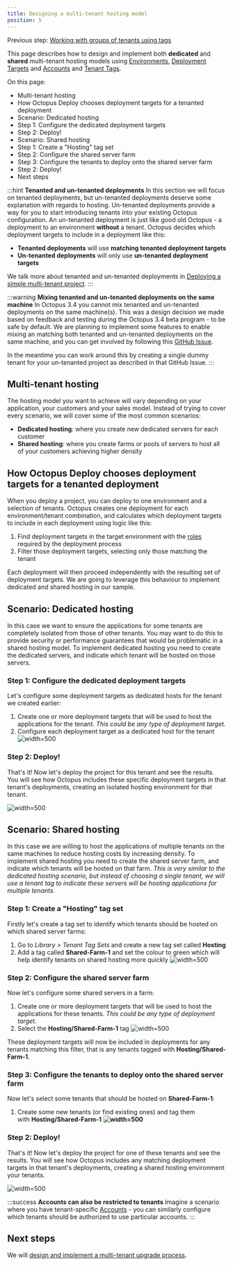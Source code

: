 ```yaml
---
title: Designing a multi-tenant hosting model
position: 5
---
```



Previous step: [Working with groups of tenants using tags](/docs/guides/multi-tenant-deployments/multi-tenant-deployment-guide/working-with-groups-of-tenants-using-tags.md)


This page describes how to design and implement both **dedicated** and **shared** multi-tenant hosting models using [Environments](/docs/key-concepts/environments/index.md), [Deployment Targets](/docs/deployment-targets/index.md) and [Accounts](/docs/key-concepts/environments/accounts/index.md) and [Tenant Tags](/docs/key-concepts/tenants/tenant-tags.md).


On this page:


- Multi-tenant hosting
- How Octopus Deploy chooses deployment targets for a tenanted deployment
- Scenario: Dedicated hosting
 - Step 1: Configure the dedicated deployment targets
 - Step 2: Deploy!
- Scenario: Shared hosting
 - Step 1: Create a "Hosting" tag set
 - Step 2: Configure the shared server farm
 - Step 3: Configure the tenants to deploy onto the shared server farm
 - Step 2: Deploy!
- Next steps

:::hint
**Tenanted and un-tenanted deployments**
In this section we will focus on tenanted deployments, but un-tenanted deployments deserve some explanation with regards to hosting. Un-tenanted deployments provide a way for you to start introducing tenants into your existing Octopus configuration. An un-tenanted deployment is just like good old Octopus - a deployment to an environment **without** a tenant. Octopus decides which deployment targets to include in a deployment like this:

- **Tenanted deployments** will use **matching tenanted deployment targets**
- **Un-tenanted deployments** will only use **un-tenanted deployment targets**



We talk more about tenanted and un-tenanted deployments in [Deploying a simple multi-tenant project](/docs/guides/multi-tenant-deployments/multi-tenant-deployment-guide/deploying-a-simple-multi-tenant-project.md).
:::

:::warning
**Mixing tenanted and un-tenanted deployments on the same machine**
In Octopus 3.4 you cannot mix tenanted and un-tenanted deployments on the same machine(s). This was a design decision we made based on feedback and testing during the Octopus 3.4 beta program - to be safe by default. We are planning to implement some features to enable mixing an matching both tenanted and un-tenanted deployments on the same machine, and you can get involved by following this [GitHub Issue](https://github.com/OctopusDeploy/Issues/issues/2722).


In the meantime you can work around this by creating a single dummy tenant for your un-tenanted project as described in that GitHub Issue.
:::

## Multi-tenant hosting


The hosting model you want to achieve will vary depending on your application, your customers and your sales model. Instead of trying to cover every scenario, we will cover some of the most common scenarios:

- **Dedicated hosting**: where you create new dedicated servers for each customer
- **Shared hosting**: where you create farms or pools of servers to host all of your customers achieving higher density


## How Octopus Deploy chooses deployment targets for a tenanted deployment


When you deploy a project, you can deploy to one environment and a selection of tenants. Octopus creates one deployment for each environment/tenant combination, and calculates which deployment targets to include in each deployment using logic like this:

1. Find deployment targets in the target environment with the [roles](/docs/key-concepts/machine-roles.md) required by the deployment process
2. Filter those deployment targets, selecting only those matching the tenant



Each deployment will then proceed independently with the resulting set of deployment targets. We are going to leverage this behaviour to implement dedicated and shared hosting in our sample.

## Scenario: Dedicated hosting


In this case we want to ensure the applications for some tenants are completely isolated from those of other tenants. You may want to do this to provide security or performance guarantees that would be problematic in a shared hosting model. To implement dedicated hosting you need to create the dedicated servers, and indicate which tenant will be hosted on those servers.

### Step 1: Configure the dedicated deployment targets


Let's configure some deployment targets as dedicated hosts for the tenant we created earlier:

1. Create one or more deployment targets that will be used to host the applications for the tenant. *This could be any type of deployment target.*
2. Configure each deployment target as a dedicated host for the tenant
![](/docs/images/5669555/5865740.png?effects=drop-shadow "width=500")


### Step 2: Deploy!


That's it! Now let's deploy the project for this tenant and see the results. You will see how Octopus includes these specific deployment targets in that tenant's deployments, creating an isolated hosting environment for that tenant.


![](/docs/images/5669555/5865741.png?effects=drop-shadow "width=500")

## Scenario: Shared hosting


In this case we are willing to host the applications of multiple tenants on the same machines to reduce hosting costs by increasing density. To implement shared hosting you need to create the shared server farm, and indicate which tenants will be hosted on that farm. *This is very similar to the dedicated hosting scenario, but instead of choosing a single tenant, we will use a tenant tag to indicate these servers will be hosting applications for multiple tenants.*

### Step 1: Create a "Hosting" tag set


Firstly let's create a tag set to identify which tenants should be hosted on which shared server farms:

1. Go to *Library > Tenant Tag Sets* and create a new tag set called **Hosting**
2. Add a tag called **Shared-Farm-1** and set the colour to green which will help identify tenants on shared hosting more quickly
![](/docs/images/5669555/5865742.png?effects=drop-shadow "width=500")


### Step 2: Configure the shared server farm


Now let's configure some shared servers in a farm:

1. Create one or more deployment targets that will be used to host the applications for these tenants. *This could be any type of deployment target.*
2. Select the **Hosting/Shared-Farm-1** tag
![](/docs/images/5669555/5865743.png?effects=drop-shadow "width=500")



These deployment targets will now be included in deployments for any tenants matching this filter, that is any tenants tagged with **Hosting/Shared-Farm-1**.

### Step 3: Configure the tenants to deploy onto the shared server farm


Now let's select some tenants that should be hosted on **Shared-Farm-1**:

1. Create some new tenants (or find existing ones) and tag them with **Hosting/Shared-Farm-1**
**![](/docs/images/5669555/5865744.png?effects=drop-shadow "width=500")**


### Step 2: Deploy!


That's it! Now let's deploy the project for one of these tenants and see the results. You will see how Octopus includes any matching deployment targets in that tenant's deployments, creating a shared hosting environment your tenants.


![](/docs/images/5669555/5865745.png?effects=drop-shadow "width=500")

:::success
**Accounts can also be restricted to tenants**
Imagine a scenario where you have tenant-specific [Accounts](/docs/key-concepts/environments/accounts/index.md) - you can similarly configure which tenants should be authorized to use particular accounts.
:::




## Next steps


We will [design and implement a multi-tenant upgrade process](/docs/guides/multi-tenant-deployments/multi-tenant-deployment-guide/designing-a-multi-tenant-upgrade-process.md).
